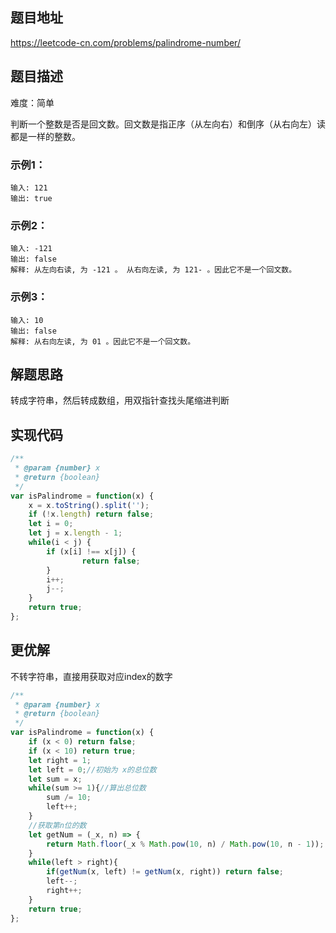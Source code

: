 ## 题目地址

https://leetcode-cn.com/problems/palindrome-number/

## 题目描述

难度：简单

判断一个整数是否是回文数。回文数是指正序（从左向右）和倒序（从右向左）读都是一样的整数。

### 示例1：

```
输入: 121
输出: true
```

### 示例2：

```
输入: -121
输出: false
解释: 从左向右读, 为 -121 。 从右向左读, 为 121- 。因此它不是一个回文数。
```

### 示例3：

```
输入: 10
输出: false
解释: 从右向左读, 为 01 。因此它不是一个回文数。
```

## 解题思路

转成字符串，然后转成数组，用双指针查找头尾缩进判断

## 实现代码


```js
/**
 * @param {number} x
 * @return {boolean}
 */
var isPalindrome = function(x) {
	x = x.toString().split('');
	if (!x.length) return false;
	let i = 0;
	let j = x.length - 1;
	while(i < j) {
		if (x[i] !== x[j]) {
				return false;
		}
		i++;
		j--;
	}
	return true;
};
```

## 更优解

不转字符串，直接用获取对应index的数字

```js
/**
 * @param {number} x
 * @return {boolean}
 */
var isPalindrome = function(x) {
	if (x < 0) return false;
	if (x < 10) return true; 
	let right = 1;
	let left = 0;//初始为 x的总位数
	let sum = x;
	while(sum >= 1){//算出总位数
		sum /= 10;
		left++;
	}
	//获取第n位的数
	let getNum = (_x, n) => {
		return Math.floor(_x % Math.pow(10, n) / Math.pow(10, n - 1));
	}
	while(left > right){
		if(getNum(x, left) != getNum(x, right)) return false;
		left--;
		right++;
	}
	return true;
};
```


